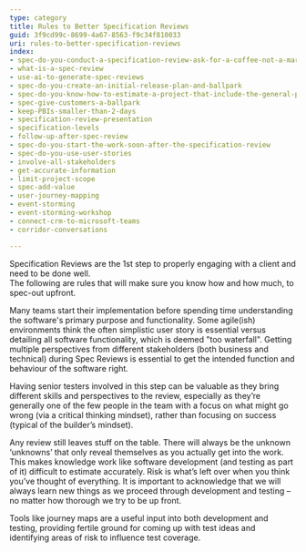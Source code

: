 ```yaml
---
type: category
title: Rules to Better Specification Reviews
guid: 3f9cd99c-8699-4a67-8563-f9c34f810033
uri: rules-to-better-specification-reviews
index:
- spec-do-you-conduct-a-specification-review-ask-for-a-coffee-not-a-marriage
- what-is-a-spec-review
- use-ai-to-generate-spec-reviews
- spec-do-you-create-an-initial-release-plan-and-ballpark
- spec-do-you-know-how-to-estimate-a-project-that-include-the-general-project-costs
- spec-give-customers-a-ballpark
- keep-PBIs-smaller-than-2-days
- specification-review-presentation
- specification-levels
- follow-up-after-spec-review
- spec-do-you-start-the-work-soon-after-the-specification-review
- spec-do-you-use-user-stories
- involve-all-stakeholders
- get-accurate-information
- limit-project-scope
- spec-add-value
- user-journey-mapping
- event-storming
- event-storming-workshop
- connect-crm-to-microsoft-teams
- corridor-conversations

---
```


Specification Reviews are the 1st step to properly engaging with a client and need to be done well.  
The following are rules that will make sure you know how and how much, to spec-out upfront.

Many teams start their implementation before spending time understanding the software's primary purpose and functionality. Some agile(ish) environments think the often simplistic user story is essential versus detailing all software functionality, which is deemed "too waterfall". Getting multiple perspectives from different stakeholders (both business and technical) during Spec Reviews is essential to get the intended function and behaviour of the software right.

Having senior testers involved in this step can be valuable as they bring different skills and perspectives to the review, especially as they’re generally one of the few people in the team with a focus on what might go wrong (via a critical thinking mindset), rather than focusing on success (typical of the builder’s mindset).

Any review still leaves stuff on the table. There will always be the unknown ‘unknowns’ that only reveal themselves as you actually get into the work. This makes knowledge work like software development (and testing as part of it) difficult to estimate accurately. Risk is what’s left over when you think you’ve thought of everything. It is important to acknowledge that we will always learn new things as we proceed through development and testing – no matter how thorough we try to be up front. 

Tools like journey maps are a useful input into both development and testing, providing fertile ground for coming up with test ideas and identifying areas of risk to influence test coverage. 
